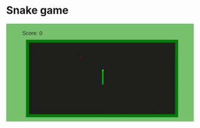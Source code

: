 # Snake game

[![Watch the video](https://raw.githubusercontent.com/mirachirkova/SnakeGame/master/examples/example.png)](https://raw.githubusercontent.com/mirachirkova/SnakeGame/master/examples/example.mp4)